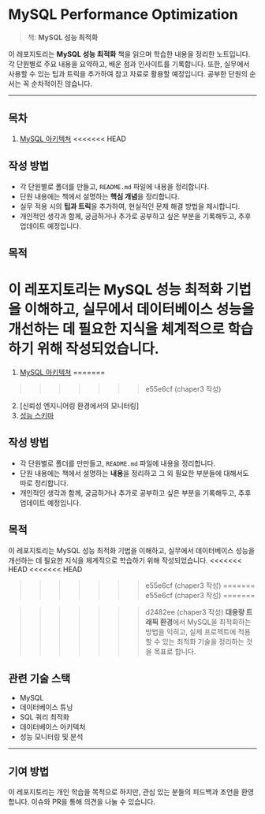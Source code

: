 # MySQL Performance Optimization

> 책: **MySQL 성능 최적화**

이 레포지토리는 **MySQL 성능 최적화** 책을 읽으며 학습한 내용을 정리한 노트입니다. 각 단원별로 주요 내용을 요약하고, 배운 점과 인사이트를 기록합니다. 또한, 실무에서 사용할 수 있는 팁과 트릭을 추가하여 참고 자료로 활용할 예정입니다. 공부한 단원의 순서는 꼭 순차적이진 않습니다.

---

## 목차

1. [MySQL 아키텍쳐](chapter1/README.md)
<<<<<<< HEAD


## 작성 방법
- 각 단원별로 폴더를 만들고, `README.md` 파일에 내용을 정리합니다.
- 단원 내용에는 책에서 설명하는 **핵심 개념**을 정리합니다.
- 실무 적용 시의 **팁과 트릭**을 추가하여, 현실적인 문제 해결 방법을 제시합니다.
- 개인적인 생각과 함께, 궁금하거나 추가로 공부하고 싶은 부분을 기록해두고, 추후 업데이트 예정입니다.

## 목적
이 레포지토리는 MySQL 성능 최적화 기법을 이해하고, 실무에서 데이터베이스 성능을 개선하는 데 필요한 지식을 체계적으로 학습하기 위해 작성되었습니다. 
=======

1. [MySQL 아키텍쳐](chapter1/README.md)
=======
>>>>>>> e55e6cf (chaper3 작성)
2. [신뢰성 엔지니어링 환경에서의 모니터링]
3. [성능 스키마](chapter3/README.md)
   


## 작성 방법
- 각 단원별로 폴더를 만만들고, `README.md` 파일에 내용을 정리합니다.
- 단원 내용에는 책에서 설명하는 **내용**을 정리하고 그 외 필요한 부분들에 대해서도 따로 정리합니다.
- 개인적인 생각과 함께, 궁금하거나 추가로 공부하고 싶은 부분을 기록해두고, 추후 업데이트 예정입니다.

## 목적
이 레포지토리는 MySQL 성능 최적화 기법을 이해하고, 실무에서 데이터베이스 성능을 개선하는 데 필요한 지식을 체계적으로 학습하기 위해 작성되었습니다.
<<<<<<< HEAD
<<<<<<< HEAD
>>>>>>> e55e6cf (chaper3 작성)
=======
>>>>>>> e55e6cf (chaper3 작성)
=======

>>>>>>> d2482ee (chaper3 작성)
**대용량 트래픽 환경**에서 MySQL을 최적화하는 방법을 익히고, 실제 프로젝트에 적용할 수 있는 최적화 기술을 정리하는 것을 목표로 합니다.

## 관련 기술 스택
- MySQL
- 데이터베이스 튜닝
- SQL 쿼리 최적화
- 데이터베이스 아키텍처
- 성능 모니터링 및 분석

---

## 기여 방법
이 레포지토리는 개인 학습을 목적으로 하지만, 관심 있는 분들의 피드백과 조언을 환영합니다. 이슈와 PR을 통해 의견을 나눌 수 있습니다.
